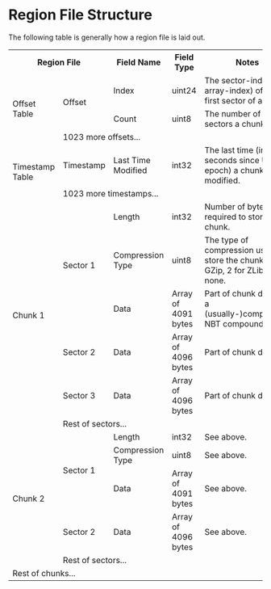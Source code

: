 
# Region File Structure

The following table is generally how a region file is laid out.

<table>
<tr>
    <th colspan="2">Region File</th>
    <th>Field Name</th>
    <th>Field Type</th>
    <th>Notes</th>
<tr>
<tr>
    <td rowspan="3">Offset Table</td>
    <td rowspan="2">Offset</td>
    <td>Index</td>
    <td>uint24</td>
    <td>The sector-index (not array-index) of the first sector of a chunk.</td>
</tr>
<tr>
    <td>Count</td>
    <td>uint8</td>
    <td>The number of sectors a chunk uses.</td>
</tr>
<tr>
    <td colspan="4">1023 more offsets...</td>
</tr>
<tr>
    <td rowspan="2">Timestamp Table</td>
    <td>Timestamp</td>
    <td>Last Time Modified</td>
    <td>int32</td>
    <td>The last time (in seconds since Unix epoch) a chunk was modified.</td>
</tr>
<tr>
    <td colspan="4">1023 more timestamps...</td>
</tr>
<tr>
    <td rowspan="6">Chunk 1</td>
    <td rowspan="3">Sector 1</td>
    <td>Length</td>
    <td>int32</td>
    <td>Number of bytes required to store the chunk.</td>
</tr>
<tr>
    <td>Compression Type</td>
    <td>uint8</td>
    <td>The type of compression used to store the chunk. 1 for GZip, 2 for ZLib, 3 for none.</td>
</tr>
<tr>
    <td>Data</td>
    <td>Array of 4091 bytes</td>
    <td>Part of chunk data as a (usually-)compressed NBT compound.</td>
</tr>
<tr>
    <td>Sector 2</td>
    <td>Data</td>
    <td>Array of 4096 bytes</td>
    <td>Part of chunk data.</td>
</tr>
<tr>
    <td>Sector 3</td>
    <td>Data</td>
    <td>Array of 4096 bytes</td>
    <td>Part of chunk data.</td>
</tr>
<tr>
    <td colspan="4">Rest of sectors...</td>
</tr>
<tr>
    <td rowspan="5">Chunk 2</td>
    <td rowspan="3">Sector 1</td>
    <td>Length</td>
    <td>int32</td>
    <td>See above.</td>
</tr>
<tr>
    <td>Compression Type</td>
    <td>uint8</td>
    <td>See above.</td>
</tr>
<tr>
    <td>Data</td>
    <td>Array of 4091 bytes</td>
    <td>See above.</td>
</tr>
<tr>
    <td>Sector 2</td>
    <td>Data</td>
    <td>Array of 4096 bytes</td>
    <td>See above.</td>
</tr>
<tr>
    <td colspan="4">Rest of sectors...</td>
</tr>
<tr>
    <td colspan="5">Rest of chunks...</td>
</tr>
</table>
